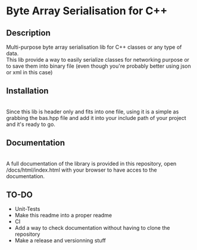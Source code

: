 # Byte Array Serialisation for C++

## Description

Multi-purpose byte array serialisation lib for C++ classes or any type of data.\
This lib provide a way to easily serialize classes for networking purpose or to save them into binary file (even though you're probably better using json or xml in this case)

## Installation
\
Since this lib is header only and fits into one file, using it is a simple as grabbing the bas.hpp file and add it into your include path of your project and it's ready to go.

## Documentation
\
A full documentation of the library is provided in this repository, open /docs/html/index.html with your browser to have acces to the documentation.

## TO-DO

- Unit-Tests
- Make this readme into a proper readme
- CI
- Add a way to check documentation without having to clone the repository
- Make a release and versionning stuff
